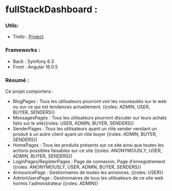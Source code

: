 # fullStackDashboard :

### Utils:

- Trello : [Project](https://trello.com/invite/b/zMmAae4i/ATTIa33692ca6392594a0d411fe02f8ce683BB583E87/dashboard-fullstack)

### Frameworks :

- Back : Symfony 6.3
- Front : Angular 16.0.5

### Résumé :

Ce projet comportera :

- BlogPages : Tous les utilisateurs pourront voir les nouveautés sur le web ou sur ce qui est tendances actuellement. ({roles: ADMIN, USER, BUYER, SENDERS})
- MessagesPages : Tous les utilisateurs pourront discuter sur leurs achats faits sur le site({roles: USER, ADMIN, BUYER, SENDERS})
- SenderPages : Tous les utilisateurs ayant un rôle sender vendant un produit à un autre client ayant un rôle buyer ({roles: ADMIN, BUYER, SENDERS})
- HomePages : Tous les produits présents sur ce site ainsi que toutes les actions possibles faisables sur ce site ({roles: ANONYMOUSLY, USER, ADMIN, BUYER, SENDERS})
- LoginPages/RegisterPages : Page de connexion, Page d'enregistrement ({roles: ANONYMOUSLY, USER, ADMIN, BUYER, SENDERS})
- AnnouncePage : Gestionnaires de toutes les annonces. ({roles: USER})
- AdminUsersPage : Gestionnaires de tous les utilisateurs de ce site web hormis l'administrateur ({roles: ADMIN})



